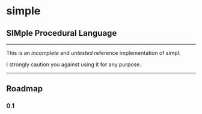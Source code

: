 # simple

## SIMple Procedural Language

---

This is an *incomplete* and *untested* reference implementation of simpl.

I strongly caution you against using it for any purpose.

---

## Roadmap

### 0.1
